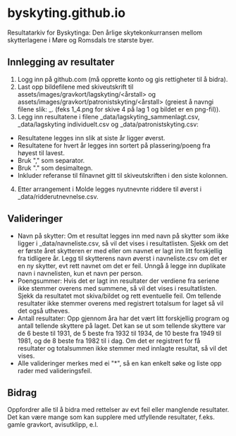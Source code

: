 # byskyting.github.io
Resultatarkiv for Byskytinga: Den årlige skytekonkurransen mellom skytterlagene i Møre og Romsdals tre største byer.

## Innlegging av resultater
1. Logg inn på github.com (må opprette konto og gis rettigheter til å bidra).
2. Last opp bildefilene med skiveutskrift til assets/images/gravkort/lagskyting/<årstall> og assets/images/gravkort/patronistskyting/<årstall> (greiest å navngi filene slik: <lag>_<skive>.<format> (feks 1_4.png for skive 4 på lag 1 og bildet er en png-fil)).
3. Legg inn resultatene i filene _data/lagskyting_sammenlagt.csv, _data/lagskyting individuelt.csv og _data/patronistskyting.csv:
  - Resultatene legges inn slik at siste år ligger øverst.
  - Resultatene for hvert år legges inn sortert på plassering/poeng fra høyest til lavest.
  - Bruk "," som separator.
  - Bruk "." som desimaltegn.
  - Inkluder referanse til filnavnet gitt til skiveutskriften i den siste kolonnen.
4. Etter arrangement i Molde legges nyutnevnte riddere til øverst i _data/ridderutnevnelse.csv.

## Valideringer
* Navn på skytter: Om et resultat legges inn med navn på skytter som ikke ligger i _data/navneliste.csv, så vil det vises i resultatlisten. Sjekk om det er første året skytteren er med eller om navnet er lagt inn litt forskjellig fra tidligere år. Legg til skytterens navn øverst i navneliste.csv om det er en ny skytter, evt rett navnet om det er feil. Unngå å legge inn duplikate navn i navnelisten, kun et navn per person.
* Poengsummer: Hvis det er lagt inn resultater der verdiene fra seriene ikke stemmer overens med summene, så vil det vises i resultatlisten. Sjekk da resultatet mot skiva/bildet og rett eventuelle feil. Om tellende resultater ikke stemmer overens med registrert totalsum for laget så vil det også utheves.
* Antall resultater: Opp gjennom åra har det vært litt forskjellig program og antall tellende skyttere på laget. Det kan se ut som tellende skyttere var de 6 beste til 1931, de 5 beste fra 1932 til 1934, de 10 beste fra 1949 til 1981, og de 8 beste fra 1982 til i dag. Om det er registrert for få resultater og totalsummen ikke stemmer med innlagte resultat, så vil det vises.
* Alle valideringer merkes med ei "*", så en kan enkelt søke og liste opp rader med valideringsfeil. 

## Bidrag
Oppfordrer alle til å bidra med rettelser av evt feil eller manglende resultater. Det kan være mange som kan supplere med utfyllende resultater, f.eks. gamle gravkort, avisutklipp, e.l. 
